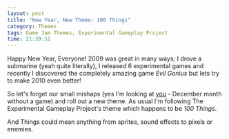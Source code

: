```yaml
---
layout: post
title: "New Year, New Theme: 100 Things"
category: Themes
tags: Game Jam Themes, Experimental Gameplay Project
time: 21:39:52
---
```

Happy New Year, Everyone! 2009 was great in many ways; I drove a submarine (yeah quite literally), I released 6 experimental games and recently I discovered the completely amazing game *Evil Genius* but lets try to make 2010 even better! 

So let's forget our small mishaps (yes I'm looking at [you](/blog/2009/12/04/december_theme_new_world_order) - December month without a game) and roll out a new theme. As usual I'm following The Experimental Gameplay Project's theme which happens to be *100 Things*.

And Things could mean anything from sprites, sound effects to pixels or enemies.

